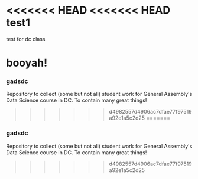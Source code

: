<<<<<<< HEAD
<<<<<<< HEAD
test1
=====

test for dc class

booyah!
=======
### gadsdc

Repository to collect (some but not all) student work for General Assembly's Data Science course in DC. To contain many great things!
>>>>>>> d4982557d4906ac7dfae77f97519a92e1a5c2d25
=======
### gadsdc

Repository to collect (some but not all) student work for General Assembly's Data Science course in DC. To contain many great things!
>>>>>>> d4982557d4906ac7dfae77f97519a92e1a5c2d25
